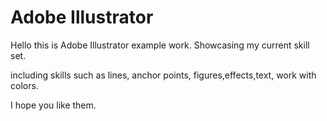 # Adobe Illustrator 

Hello this is Adobe Illustrator example work.
Showcasing my current skill set.

including skills such as lines, anchor points, figures,effects,text, work with colors. 

I hope you like them.
<img scr ="/flyer.jpg" />
<img scr ="//calendar.jpg" width = "100"/>
<img scr ="/GD2019%20ver2%20%5Bfinal%5D.png" width = "100"/>
<img scr ="rooster%20home%20made.png " width = "100"/>

